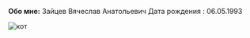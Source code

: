 **Обо мне:**
Зайцев
Вячеслав
Анатольевич
Дата рождения : 06.05.1993

![кот](https://user-images.githubusercontent.com/110720822/213690585-b43add6d-b263-434c-a183-9af3a19f4675.jpg)
